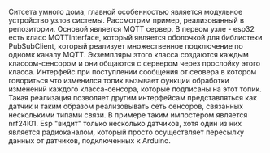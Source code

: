 Ситсета умного дома, главной особенностью является модульное устройство узлов системы. Рассмотрим пример, реализованный в репозитории. Основой является MQTT сервер.
В первом узле - esp32 есть класс MQTTInterface, который является оболочкой для библиотеки PubSubClient, который реализует множественное подключение по одномк каналу
MQTT. Экземпляры этого класса создаются каждым классом-сенсором и они общаются с сервером через прослойку этого класса. Интерфейс при поступлении сообщения от сеовера
в котором говориться что изменился топик вызывает функции обработки изменений каждого класса-сенсора, которые подписаны на этот топик. Такая реализация 
позволяет другим интерфейсам представляться как датчик и таким образом реализовывать сеть сенсоров, связанных несколькими типами связи. В примере таким импостером
является nrf24l01. Esp "видит" только несколько датчиков, хотя один из них является радиоканалом, который просто осуществляет пересылку данных от датчиков, 
подключенных к Arduino.
